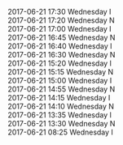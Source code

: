 2017-06-21 17:30 Wednesday  I  
2017-06-21 17:20 Wednesday  N  
2017-06-21 17:00 Wednesday  I  
2017-06-21 16:45 Wednesday  N  
2017-06-21 16:40 Wednesday  I  
2017-06-21 16:30 Wednesday  N  
2017-06-21 15:20 Wednesday  I  
2017-06-21 15:15 Wednesday  N  
2017-06-21 15:00 Wednesday  I  
2017-06-21 14:55 Wednesday  N  
2017-06-21 14:15 Wednesday  I  
2017-06-21 14:10 Wednesday  N  
2017-06-21 13:35 Wednesday  I  
2017-06-21 13:30 Wednesday  N  
2017-06-21 08:25 Wednesday  I  
